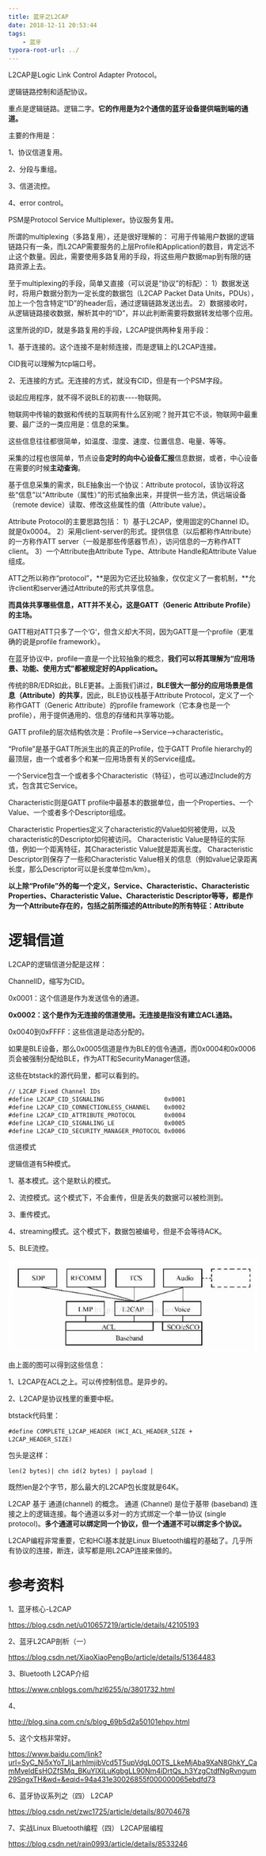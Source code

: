 ```yaml
---
title: 蓝牙之L2CAP
date: 2018-12-11 20:53:44
tags:
	- 蓝牙
typora-root-url: ../
---
```




L2CAP是Logic Link Control Adapter Protocol。

逻辑链路控制和适配协议。

重点是逻辑链路。逻辑二字。**它的作用是为2个通信的蓝牙设备提供端到端的通道。**

主要的作用是：

1、协议信道复用。

2、分段与重组。

3、信道流控。

4、error control。



PSM是Protocol Service Multiplexer。协议服务复用。

所谓的multiplexing（多路复用），还是很好理解的：
可用于传输用户数据的逻辑链路只有一条，而L2CAP需要服务的上层Profile和Application的数目，肯定远不止这个数量。因此，需要使用多路复用的手段，将这些用户数据map到有限的链路资源上去。

至于multiplexing的手段，简单又直接（可以说是“协议”的标配）：
1）数据发送时，将用户数据分割为一定长度的数据包（L2CAP Packet Data Units，PDUs），加上一个包含特定“ID”的header后，通过逻辑链路发送出去。
2）数据接收时，从逻辑链路接收数据，解析其中的“ID”，并以此判断需要将数据转发给哪个应用。

这里所说的ID，就是多路复用的手段，L2CAP提供两种复用手段：

1、基于连接的。这个连接不是射频连接，而是逻辑上的L2CAP连接。

CID我可以理解为tcp端口号。

2、无连接的方式。无连接的方式，就没有CID，但是有一个PSM字段。



谈起应用程序，就不得不说BLE的初衷----物联网。

物联网中传输的数据和传统的互联网有什么区别呢？抛开其它不谈，物联网中最重要、最广泛的一类应用是：信息的采集。

这些信息往往都很简单，如温度、湿度、速度、位置信息、电量、等等。

采集的过程也很简单，节点设备**定时的向中心设备汇报**信息数据，或者，中心设备在需要的时候**主动查询**。

基于信息采集的需求，BLE抽象出一个协议：Attribute protocol，该协议将这些“信息”以“Attribute（属性）”的形式抽象出来，并提供一些方法，供远端设备（remote device）读取、修改这些属性的值（Attribute value）。


Attribute Protocol的主要思路包括：
1）基于L2CAP，使用固定的Channel ID。就是0x0004。
2）采用client-server的形式。提供信息（以后都称作Attribute）的一方称作ATT server（一般是那些传感器节点），访问信息的一方称作ATT client。
3）一个Attribute由Attribute Type、Attribute Handle和Attribute Value组成。



ATT之所以称作“protocol”，**是因为它还比较抽象，仅仅定义了一套机制，**允许client和server通过Attribute的形式共享信息。

**而具体共享哪些信息，ATT并不关心，这是GATT（Generic Attribute Profile）的主场。**

GATT相对ATT只多了一个‘G‘，但含义却大不同，因为GATT是一个profile（更准确的说是profile framework）。

在蓝牙协议中，profile一直是一个比较抽象的概念，**我们可以将其理解为“应用场景、功能、使用方式”都被规定好的Application。**

传统的BR/EDR如此，BLE更甚。上面我们讲过，**BLE很大一部分的应用场景是信息（Attribute）的共享**，因此，BLE协议栈基于Attribute Protocol，定义了一个称作GATT（Generic Attribute）的profile framework（它本身也是一个profile），用于提供通用的、信息的存储和共享等功能。

GATT profile的层次结构依次是：Profile—>Service—>characteristic。

“Profile”是基于GATT所派生出的真正的Profile，位于GATT Profile hierarchy的最顶层，由一个或者多个和某一应用场景有关的Service组成。

一个Service包含一个或者多个Characteristic（特征），也可以通过Include的方式，包含其它Service。

Characteristic则是GATT profile中最基本的数据单位，由一个Properties、一个Value、一个或者多个Descriptor组成。

Characteristic Properties定义了characteristic的Value如何被使用，以及characteristic的Descriptor如何被访问。
Characteristic Value是特征的实际值，例如一个距离特征，其Characteristic Value就是距离长度。
Characteristic Descriptor则保存了一些和Characteristic Value相关的信息（例如value记录距离长度，那么Descriptor可以是长度单位m/km）。

**以上除“Profile”外的每一个定义，Service、Characteristic、Characteristic Properties、Characteristic Value、Characteristic Descriptor等等，都是作为一个Attribute存在的，包括之前所描述的Attribute的所有特征：Attribute** 





# 逻辑信道

L2CAP的逻辑信道分配是这样：

ChannelID，缩写为CID。

0x0001：这个信道是作为发送信令的通道。

**0x0002：这个是作为无连接的信道使用。无连接是指没有建立ACL通路。**

0x0040到0xFFFF：这些信道是动态分配的。

如果是BLE设备，那么0x0005信道是作为BLE的信令通道。而0x0004和0x0006页会被强制分配给BLE，作为ATT和SecurityManager信道。

这些在btstack的源代码里，都可以看到的。

```
// L2CAP Fixed Channel IDs    
#define L2CAP_CID_SIGNALING                 0x0001
#define L2CAP_CID_CONNECTIONLESS_CHANNEL    0x0002
#define L2CAP_CID_ATTRIBUTE_PROTOCOL        0x0004
#define L2CAP_CID_SIGNALING_LE              0x0005
#define L2CAP_CID_SECURITY_MANAGER_PROTOCOL 0x0006
```





信道模式

逻辑信道有5种模式。

1、基本模式。这个是默认的模式。

2、流控模式。这个模式下，不会重传，但是丢失的数据可以被检测到。

3、重传模式。

4、streaming模式。这个模式下，数据包被编号，但是不会等待ACK。

5、BLE流控。







![](/images/L2CAP在协议栈里的位置.png)

由上面的图可以得到这些信息：

1、L2CAP在ACL之上。可以传控制信息。是异步的。

2、L2CAP是协议栈里的重要中枢。

btstack代码里：

```
#define COMPLETE_L2CAP_HEADER (HCI_ACL_HEADER_SIZE + L2CAP_HEADER_SIZE)
```



包头是这样：

```
len(2 bytes)| chn id(2 bytes) | payload |
```



既然len是2个字节，那么最大的L2CAP包长度就是64K。



L2CAP 基于 通道(channel) 的概念。 通道 (Channel) 是位于基带 (baseband) 连接之上的逻辑连接。每个通道以多对一的方式绑定一个单一协议 (single protocol)。**多个通道可以绑定同一个协议，但一个通道不可以绑定多个协议。** 



L2CAP编程非常重要，它和HCI基本就是Linux Bluetooth编程的基础了。几乎所有协议的连接，断连，读写都是用L2CAP连接来做的。

# 参考资料

1、蓝牙核心-L2CAP

https://blog.csdn.net/u010657219/article/details/42105193

2、蓝牙L2CAP剖析（一）

https://blog.csdn.net/XiaoXiaoPengBo/article/details/51364483

3、Bluetooth L2CAP介绍

https://www.cnblogs.com/hzl6255/p/3801732.html

4、

http://blog.sina.com.cn/s/blog_69b5d2a50101ehpv.html

5、这个文档非常好。

https://www.baidu.com/link?url=SyC_Ni5xYoT_IjLarhImjibVcd5T5upVdgL0OTS_LkeMjAba9XaN8GhkY_CamMyeldEsHOZfSMq_BKuYlXjLuKgbgLL90Nm4iDrtQs_h3YzgCtdfNgRvngum29SngxTH&wd=&eqid=94a431e30026855f000000065ebdfd73

6、蓝牙协议系列之（四） L2CAP

https://blog.csdn.net/zwc1725/article/details/80704678

7、实战Linux Bluetooth编程（四） L2CAP层编程

https://blog.csdn.net/rain0993/article/details/8533246